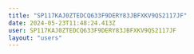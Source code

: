 ```yaml
---
title: "SP117KAJ0ZTEDCQ633F9DERY83JBFXKV9QS2117JF"
date: 2024-05-23T11:48:24.413Z
user: SP117KAJ0ZTEDCQ633F9DERY83JBFXKV9QS2117JF
layout: "users"
---
```

    